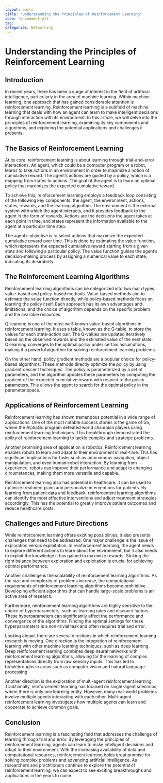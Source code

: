 ```yaml
---
layout: posts
title: "Understanding the Principles of Reinforcement Learning"
icon: fa-comment-alt
tag:      
categories: Networking
---
```



# Understanding the Principles of Reinforcement Learning

## Introduction

In recent years, there has been a surge of interest in the field of artificial intelligence, particularly in the area of machine learning. Within machine learning, one approach that has gained considerable attention is reinforcement learning. Reinforcement learning is a subfield of machine learning that deals with how an agent can learn to make intelligent decisions through interaction with its environment. In this article, we will delve into the principles of reinforcement learning, examining its key components and algorithms, and exploring the potential applications and challenges it presents.

## The Basics of Reinforcement Learning

At its core, reinforcement learning is about learning through trial-and-error interactions. An agent, which could be a computer program or a robot, learns to take actions in an environment in order to maximize a notion of cumulative reward. The agent’s actions are guided by a policy, which is a mapping from states to actions. The goal of the agent is to learn an optimal policy that maximizes the expected cumulative reward.

To achieve this, reinforcement learning employs a feedback loop consisting of the following key components: the agent, the environment, actions, states, rewards, and the learning algorithm. The environment is the external system with which the agent interacts, and it provides feedback to the agent in the form of rewards. Actions are the decisions the agent takes at each point in time, and states represent the information available to the agent at a particular time step.

The agent’s objective is to select actions that maximize the expected cumulative reward over time. This is done by estimating the value function, which represents the expected cumulative reward starting from a given state and following a particular policy. The value function guides the agent’s decision-making process by assigning a numerical value to each state, indicating its desirability.

## The Reinforcement Learning Algorithms

Reinforcement learning algorithms can be categorized into two main types: value-based and policy-based methods. Value-based methods aim to estimate the value function directly, while policy-based methods focus on learning the policy itself. Each approach has its own advantages and limitations, and the choice of algorithm depends on the specific problem and the available resources.

Q-learning is one of the most well-known value-based algorithms in reinforcement learning. It uses a table, known as the Q-table, to store the values for each state-action pair. The Q-values are updated iteratively based on the observed rewards and the estimated value of the next state. Q-learning converges to the optimal policy under certain assumptions, making it a powerful algorithm for solving reinforcement learning problems.

On the other hand, policy gradient methods are a popular choice for policy-based algorithms. These methods directly optimize the policy by using gradient descent techniques. The policy is parameterized by a set of parameters, and the algorithm updates these parameters by computing the gradient of the expected cumulative reward with respect to the policy parameters. This allows the agent to search for the optimal policy in the parameter space.

## Applications of Reinforcement Learning

Reinforcement learning has shown tremendous potential in a wide range of applications. One of the most notable success stories is the game of Go, where the AlphaGo program defeated world champion players using reinforcement learning techniques. This breakthrough demonstrated the ability of reinforcement learning to tackle complex and strategic problems.

Another promising area of application is robotics. Reinforcement learning enables robots to learn and adapt to their environment in real-time. This has significant implications for tasks such as autonomous navigation, object manipulation, and even human-robot interaction. By learning from experience, robots can improve their performance and adapt to changing circumstances, making them more versatile and capable.

Reinforcement learning also has potential in healthcare. It can be used to optimize treatment plans and personalize interventions for patients. By learning from patient data and feedback, reinforcement learning algorithms can identify the most effective interventions and adjust treatment strategies accordingly. This has the potential to greatly improve patient outcomes and reduce healthcare costs.

## Challenges and Future Directions

While reinforcement learning offers exciting possibilities, it also presents challenges that need to be addressed. One major challenge is the issue of exploration versus exploitation. In reinforcement learning, the agent needs to explore different actions to learn about the environment, but it also needs to exploit the knowledge it has gained to maximize rewards. Striking the right balance between exploration and exploitation is crucial for achieving optimal performance.

Another challenge is the scalability of reinforcement learning algorithms. As the size and complexity of problems increase, the computational requirements of reinforcement learning algorithms become prohibitive. Developing efficient algorithms that can handle large-scale problems is an active area of research.

Furthermore, reinforcement learning algorithms are highly sensitive to the choice of hyperparameters, such as learning rates and discount factors. These hyperparameters can significantly affect the performance and convergence of the algorithms. Finding the optimal settings for these hyperparameters is a non-trivial task and often requires trial and error.

Looking ahead, there are several directions in which reinforcement learning research is moving. One direction is the integration of reinforcement learning with other machine learning techniques, such as deep learning. Deep reinforcement learning combines deep neural networks with reinforcement learning algorithms, allowing for the learning of complex representations directly from raw sensory inputs. This has led to breakthroughs in areas such as computer vision and natural language processing.

Another direction is the exploration of multi-agent reinforcement learning. Traditionally, reinforcement learning has focused on single-agent scenarios, where there is only one learning entity. However, many real-world problems involve multiple agents interacting with each other. Multi-agent reinforcement learning investigates how multiple agents can learn and cooperate to achieve common goals.

## Conclusion

Reinforcement learning is a fascinating field that addresses the challenge of learning through trial and error. By leveraging the principles of reinforcement learning, agents can learn to make intelligent decisions and adapt to their environment. With the increasing availability of data and computational resources, reinforcement learning holds great promise for solving complex problems and advancing artificial intelligence. As researchers and practitioners continue to explore the potential of reinforcement learning, we can expect to see exciting breakthroughs and applications in the years to come.